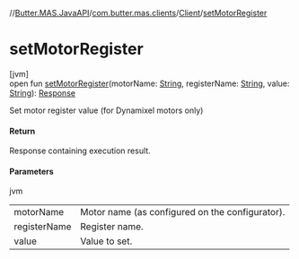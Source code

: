 //[Butter.MAS.JavaAPI](../../../index.md)/[com.butter.mas.clients](../index.md)/[Client](index.md)/[setMotorRegister](set-motor-register.md)

# setMotorRegister

[jvm]\
open fun [setMotorRegister](set-motor-register.md)(motorName: [String](https://docs.oracle.com/javase/8/docs/api/java/lang/String.html), registerName: [String](https://docs.oracle.com/javase/8/docs/api/java/lang/String.html), value: [String](https://docs.oracle.com/javase/8/docs/api/java/lang/String.html)): [Response](../../data/-response/index.md)

Set motor register value (for Dynamixel motors only)

#### Return

Response containing execution result.

#### Parameters

jvm

| | |
|---|---|
| motorName | Motor name (as configured on the configurator). |
| registerName | Register name. |
| value | Value to set. |